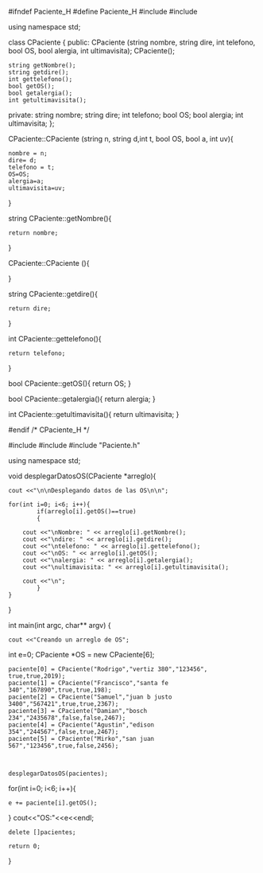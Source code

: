 #ifndef Paciente_H
#define	Paciente_H
#include <string>
#include <iostream>
 
using namespace std;
 
class CPaciente {
public:
    CPaciente (string nombre, string dire, int telefono, bool OS, bool alergia, int ultimavisita);
  CPaciente();
   
    string getNombre();
    string getdire();
    int gettelefono();
    bool getOS();
	bool getalergia();
	int getultimavisita();    
private:
    string nombre;
    string dire;
    int telefono;
    bool OS;
    bool alergia;
    int ultimavisita;
};
 
 
 
 
CPaciente::CPaciente (string n, string d,int t, bool OS, bool a, int uv){
 
    nombre = n;
    dire= d;
    telefono = t;
    OS=OS;
    alergia=a;
    ultimavisita=uv;
 
}
 
 
string CPaciente::getNombre(){
 
    return nombre;
 
}
 
 
CPaciente::CPaciente (){
 
}

  
string CPaciente::getdire(){
 
    return dire;
 
}
 
int CPaciente::gettelefono(){
 
    return telefono;
 
}

bool CPaciente::getOS(){
	return OS;
}

bool CPaciente::getalergia(){
	return alergia;
}

int CPaciente::getultimavisita(){
	return ultimavisita;
}
	

#endif	/* CPaciente_H */


#include <cstdlib>
#include <iostream>
#include "Paciente.h" 
 
using namespace std;
 
void desplegarDatosOS(CPaciente *arreglo){
 
    cout <<"\n\nDesplegando datos de las OS\n\n";
 
    for(int i=0; i<6; i++){
  			if(arreglo[i].getOS()==true)
  			{
			  
        cout <<"\nNombre: " << arreglo[i].getNombre();
        cout <<"\ndire: " << arreglo[i].getdire();
        cout <<"\ntelefono: " << arreglo[i].gettelefono();
        cout <<"\nOS: " << arreglo[i].getOS();
		cout <<"\nalergia: " << arreglo[i].getalergia();
		cout <<"\nultimavisita: " << arreglo[i].getultimavisita();
		
		cout <<"\n";
 	        }
    }
 
}
 
int main(int argc, char** argv) {
 
    cout <<"Creando un arreglo de OS";
 int e=0;
    CPaciente *OS = new CPaciente[6];
 
    paciente[0] = CPaciente("Rodrigo","vertiz 380","123456", true,true,2019);
    paciente[1] = CPaciente("Francisco","santa fe 340","167890",true,true,198);
    paciente[2] = CPaciente("Samuel","juan b justo 3400","567421",true,true,2367);
    paciente[3] = CPaciente("Damian","bosch 234","2435678",false,false,2467);
    paciente[4] = CPaciente("Agustin","edison 354","244567",false,true,2467);
	paciente[5] = CPaciente("Mirko","san juan 567","123456",true,false,2456);
	 
 
 	
    desplegarDatosOS(pacientes);
 
  for(int i=0; i<6; i++){
 	
 	e += paciente[i].getOS(); 	
 	
}
cout<<"OS:"<<e<<endl;



    delete []pacientes;
 
    return 0;
}
 

